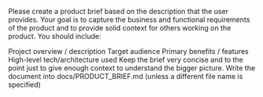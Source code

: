 Please create a product brief based on the description that the user provides. Your goal is to capture the business and functional requirements of the product and to provide solid context for others working on the product. You should include:

Project overview / description
Target audience
Primary benefits / features
High-level tech/architecture used
Keep the brief very concise and to the point just to give enough context to understand the bigger picture. Write the document into docs/PRODUCT_BRIEF.md (unless a different file name is specified)